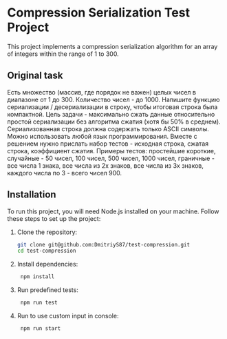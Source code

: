 # Compression Serialization Test Project

This project implements a compression serialization algorithm for an array of integers within the range of 1 to 300. 

## Original task

Есть множество (массив, где порядок не важен) целых чисел в диапазоне от 1 до 300. 
Количество чисел - до 1000. Напишите функцию сериализации / десериализации в строку, чтобы итоговая строка была компактной.
Цель задачи - максимально сжать данные относительно простой сериализации без алгоритма сжатия (хотя бы 50% в среднем). 
Сериализованная строка должна содержать только ASCII символы. Можно использовать любой язык программирования.
Вместе с решением нужно прислать набор тестов  - исходная строка, сжатая строка, коэффициент сжатия.
Примеры тестов: простейшие короткие, случайные - 50 чисел, 100 чисел, 500 чисел, 1000 чисел, граничные - все числа 1 знака, все числа из 2х знаков, все числа из 3х знаков, каждого числа по 3 - всего чисел 900.


## Installation

To run this project, you will need Node.js installed on your machine. Follow these steps to set up the project:

1. Clone the repository:

   ```bash
   git clone git@github.com:DmitriyS87/test-compression.git
   cd test-compression
   ```

2. Install dependencies:

   ```bash
    npm install
   ```

3. Run predefined tests:
   ```bash
    npm run test
   ```

4. Run to use custom input in console:
   ```bash
    npm run start
   ```



